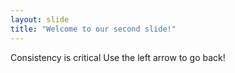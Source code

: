 ```yaml
---
layout: slide
title: "Welcome to our second slide!"
---
```

Consistency is critical
Use the left arrow to go back!
